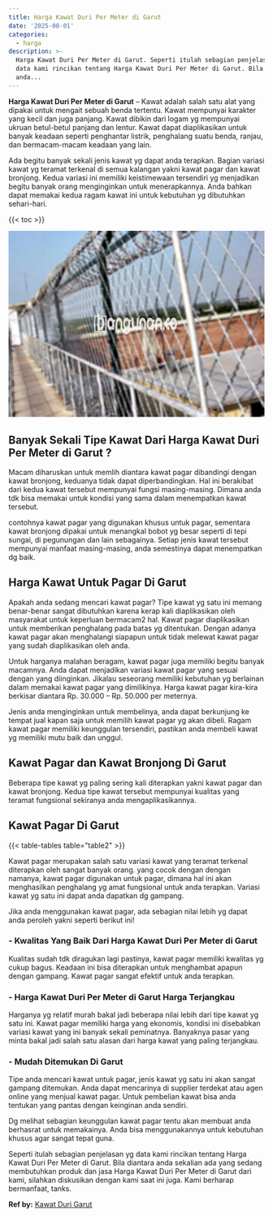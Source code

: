 ```yaml
---
title: Harga Kawat Duri Per Meter di Garut
date: '2025-08-01'
categories:
  - harga
description: >-
  Harga Kawat Duri Per Meter di Garut. Seperti itulah sebagian penjelasan yg
  data kami rincikan tentang Harga Kawat Duri Per Meter di Garut. Bila diantara
  anda...
---
```


**Harga Kawat Duri Per Meter di Garut** – Kawat adalah salah satu alat yang dipakai untuk mengait sebuah benda tertentu. Kawat mempunyai karakter yang kecil dan juga panjang. Kawat dibikin dari logam yg mempunyai ukruan betul-betul panjang dan lentur. Kawat dapat diaplikasikan untuk banyak keadaan seperti penghantar listrik, penghalang suatu benda, ranjau, dan bermacam-macam keadaan yang lain.

Ada begitu banyak sekali jenis kawat yg dapat anda terapkan. Bagian variasi kawat yg teramat terkenal di semua kalangan yakni kawat pagar dan kawat bronjong. Kedua variasi ini memiliki keistimewaan tersendiri yg menjadikan begitu banyak orang menginginkan untuk menerapkannya. Anda bahkan dapat memakai kedua ragam kawat ini untuk kebutuhan yg dibutuhkan sehari-hari.

{{< toc >}}

![Harga Kawat Duri Per Meter di Garut](/images/jual-kawat-murah52.png)

## Banyak Sekali Tipe Kawat Dari Harga Kawat Duri Per Meter di Garut ?

Macam diharuskan untuk memlih diantara kawat pagar dibandingi dengan kawat bronjong, keduanya tidak dapat diperbandingkan. Hal ini berakibat dari kedua kawat tersebut mempunyai fungsi masing-masing. Dimana anda tdk bisa memakai untuk kondisi yang sama dalam menempatkan kawat tersebut.

contohnya kawat pagar yang digunakan khusus untuk pagar, sementara kawat bronjong dipakai untuk menangkal bobot yg besar seperti di tepi sungai, di pegunungan dan lain sebagainya. Setiap jenis kawat tersebut mempunyai manfaat masing-masing, anda semestinya dapat menempatkan dg baik.

## Harga Kawat Untuk Pagar Di Garut

Apakah anda sedang mencari kawat pagar? Tipe kawat yg satu ini memang benar-benar sangat dibutuhkan karena kerap kali diaplikasikan oleh masyarakat untuk keperluan bermacam2 hal. Kawat pagar diaplikasikan untuk memberikan penghalang pada batas yg ditentukan. Dengan adanya kawat pagar akan menghalangi siapapun untuk tidak melewat kawat pagar yang sudah diaplikasikan oleh anda.

Untuk harganya malahan beragam, kawat pagar juga memiliki begitu banyak macamnya. Anda dapat menjadikan variasi kawat pagar yang sesuai dengan yang diinginkan. Jikalau seseorang memiliki kebutuhan yg berlainan dalam memakai kawat pagar yang dimilikinya. Harga kawat pagar kira-kira berkisar diantara Rp. 30.000 – Rp. 50.000 per meternya.

Jenis anda menginginkan untuk membelinya, anda dapat berkunjung ke tempat jual kapan saja untuk memilih kawat pagar yg akan dibeli. Ragam kawat pagar memiliki keunggulan tersendiri, pastikan anda membeli kawat yg memiliki mutu baik dan unggul.

## Kawat Pagar dan Kawat Bronjong Di Garut

Beberapa tipe kawat yg paling sering kali diterapkan yakni kawat pagar dan kawat bronjong. Kedua tipe kawat tersebut mempunyai kualitas yang teramat fungsional sekiranya anda mengaplikasikannya.

## Kawat Pagar Di Garut

{{< table-tables table="table2" >}}

Kawat pagar merupakan salah satu variasi kawat yang teramat terkenal diterapkan oleh sangat banyak orang. yang cocok dengan dengan namanya, kawat pagar digunakan untuk pagar, dimana hal ini akan menghasilkan penghalang yg amat fungsional untuk anda terapkan. Variasi kawat yg satu ini dapat anda dapatkan dg gampang.

Jika anda menggunakan kawat pagar, ada sebagian nilai lebih yg dapat anda peroleh yakni seperti berikut ini!

### \- Kwalitas Yang Baik Dari Harga Kawat Duri Per Meter di Garut

Kualitas sudah tdk diragukan lagi pastinya, kawat pagar memiliki kwalitas yg cukup bagus. Keadaan ini bisa diterapkan untuk menghambat apapun dengan gampang. Kawat pagar sangat efektif untuk anda terapkan.

### \- Harga Kawat Duri Per Meter di Garut Harga Terjangkau

Harganya yg relatif murah bakal jadi beberapa nilai lebih dari tipe kawat yg satu ini. Kawat pagar memiliki harga yang ekonomis, kondisi ini disebabkan variasi kawat yang ini banyak sekali peminatnya. Banyaknya pasar yang minta bakal jadi salah satu alasan dari harga kawat yang paling terjangkau.

### \- Mudah Ditemukan Di Garut

Tipe anda mencari kawat untuk pagar, jenis kawat yg satu ini akan sangat gampang ditemukan. Anda dapat mencarinya di supplier terdekat atau agen online yang menjual kawat pagar. Untuk pembelian kawat bisa anda tentukan yang pantas dengan keinginan anda sendiri.

Dg melihat sebagian keunggulan kawat pagar tentu akan membuat anda berhasrat untuk memakainya. Anda bisa menggunakannya untuk kebutuhan khusus agar sangat tepat guna.

Seperti itulah sebagian penjelasan yg data kami rincikan tentang Harga Kawat Duri Per Meter di Garut. Bila diantara anda sekalian ada yang sedang membutuhkan produk dan jasa Harga Kawat Duri Per Meter di Garut dari kami, silahkan diskusikan dengan kami saat ini juga. Kami berharap bermanfaat, tanks.

**Ref by:** [Kawat Duri Garut](https://id.wikipedia.org/wiki/Kawat)
